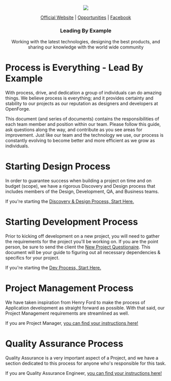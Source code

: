 <p align="center">
  <img src="https://github.com/openforge/main-website/blob/master/src/assets/logo-openforge.png?raw=true"/>
</p>
<p align="center">
  <a href="http://wwwopenforgeio/">Official Website</a> |
  <a href="http://wwwopenforgeio/opportunities">Opportunities</a> |
  <a href="https://wwwfacebookcom/OpenForgeUS/">Facebook</a>
</p>

<h3 align="center">
  Leading By Example
</h3>

<p align="center">
  Working with the latest technologies, designing the best products, and sharing our knowledge with the world wide community
</p>

# Process is Everything - Lead By Example
With process, drive, and dedication a group of individuals can do amazing things.   We believe process is everything; and it provides certainty and stability to our projects as our reputation as designers and developers at OpenForge.

This document (and series of documents) contains the responsibilities of each team member and position within our team.  Please follow this guide, ask questions along the way, and contribute as you see areas for improvement.  Just like our team and the technology we use, our process is constantly evolving to become better and more efficient as we grow as individuals.

# Starting Design Process
In order to guarantee success when building a project on time and on budget (scope), we have a rigorous Discovery and Design process that includes members of the Design, Development, QA, and Business teams.

If you're starting the [Discovery & Design Process, Start Here.](https://github.com/openforge/Standards/tree/master/design-process)

# Starting Development Process
Prior to kicking off development on a new project, you will need to gather the requirements for the project you'll be working on. If you are the point person, be sure to send the client the [New Project Questionaire](https://github.com/openforge/Standards/blob/master/dev-process/new-project-questionaire.md).  This document will be your guide to figuring out all necessary dependencies & specifics for your project.

If you're starting the [Dev Process, Start Here.](https://github.com/openforge/Standards/tree/master/dev-process)

# Project Management Process
We have taken inspiration from Henry Ford to make the process of Application development as straight forward as possible.  With that said, our Project Management requirements are streamlined as well.

If you are Project Manager, [you can find your instructions here!](https://github.com/openforge/Standards/blob/master/project-management/README.md)

# Quality Assurance Process
Quality Assurance is a very important aspect of a Project, and we have a section dedicated to this process for anyone who's responsible for this task.

If you are Quality Assurance Engineer, [you can find your instructions here!](https://github.com/openforge/Standards/blob/master/quality-assurance/README.md)
